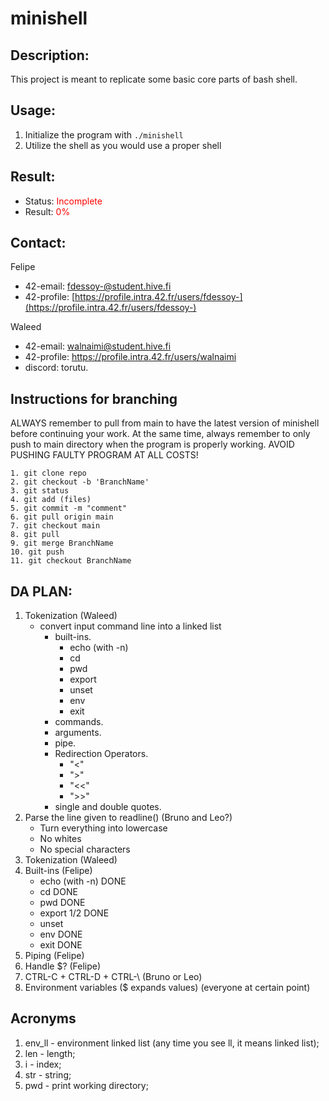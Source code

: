 # minishell

## Description:
This project is meant to replicate some basic core parts of bash shell.

## Usage:
1. Initialize the program with ```./minishell```
2. Utilize the shell as you would use a proper shell

## Result:
- Status: <span style="color:red">Incomplete</span>
- Result: <span style="color:red">0%</span>

## Contact: 
Felipe
- 42-email: fdessoy-@student.hive.fi
- 42-profile: [https://profile.intra.42.fr/users/fdessoy-](https://profile.intra.42.fr/users/fdessoy-)

Waleed
- 42-email: walnaimi@student.hive.fi
- 42-profile: https://profile.intra.42.fr/users/walnaimi
- discord: torutu.

## Instructions for branching
ALWAYS remember to pull from main to have the latest version of minishell before continuing your work. At the same time, always remember to only push to main directory when the program is properly working. AVOID PUSHING FAULTY PROGRAM AT ALL COSTS!

```
1. git clone repo
2. git checkout -b 'BranchName'
3. git status
4. git add (files)
5. git commit -m "comment"
6. git pull origin main
7. git checkout main
8. git pull
9. git merge BranchName
10. git push
11. git checkout BranchName
```

## DA PLAN:
1. Tokenization (Waleed)
    - convert input command line into a linked list
        - built-ins.
            - echo (with -n)
            - cd
            - pwd
            - export
            - unset
            - env
            - exit
        - commands.
        - arguments.
        - pipe.
        - Redirection Operators.
            - "<"
            - ">"
            - "<<"
            - ">>"
        - single and double quotes.
1. Parse the line given to readline() (Bruno and Leo?)
	- Turn everything into lowercase
 	- No whites
  	- No special characters
3. Tokenization (Waleed)
4. Built-ins (Felipe)
	- echo (with -n) DONE
 	- cd DONE
	- pwd DONE
 	- export 1/2 DONE
  	- unset
   	- env DONE
   	- exit DONE
6. Piping (Felipe)
7. Handle $? (Felipe)
8. CTRL-C + CTRL-D + CTRL-\ (Bruno or Leo)
9. Environment variables ($ expands values) (everyone at certain point)

## Acronyms

1. env_ll - environment linked list (any time you see ll, it means linked list);
2. len - length;
3. i - index;
4. str - string;
5. pwd - print working directory;
